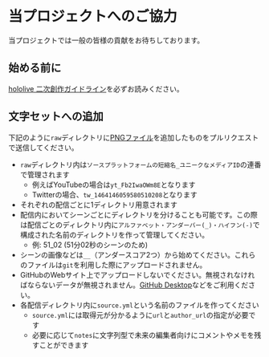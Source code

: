 # 当プロジェクトへのご協力

当プロジェクトでは一般の皆様の貢献をお待ちしております。

## 始める前に

[hololive 二次創作ガイドライン](https://www.hololive.tv/terms)を必ずお読みください。


## 文字セットへの追加

下記のように`raw`ディレクトリに[PNGファイル](https://ja.wikipedia.org/wiki/Portable_Network_Graphics)を追加したものをプルリクエストで送信してください。

- `raw`ディレクトリ内は`ソースプラットフォームの短縮名_ユニークなメディアID`の連番で管理されます
  - 例えばYouTubeの場合は`yt_Fb2IwaOWm8E`となります
  - Twitterの場合、`tw_1464146059580510208`となります
- それぞれの配信ごとに1ディレクトリ用意されます
- 配信内においてシーンごとにディレクトリを分けることも可能です。この際は配信ごとのディレクトリ内に`アルファベット・アンダーバー(_)・ハイフン(-)`で構成された名前のディレクトリを作って管理してください。
  - 例: 51_02 (51分02秒のシーンのため)
- シーンの画像などは`__`（アンダースコア2つ）から始めてください。これらのファイルは`git`を利用した際にアップロードされません。
- GitHubのWebサイト上でアップロードしないでください。無視されなければならないデータが無視されません。[GitHub Desktop](https://desktop.github.com/)などをご利用ください。
- 各配信ディレクトリ内に`source.yml`という名前のファイルを作ってください
  - `source.yml`には取得元が分かるように`url`と`author_url`の指定が必要です
  - 必要に応じて`notes`に文字列型で未来の編集者向けにコメントやメモを残すことができます
